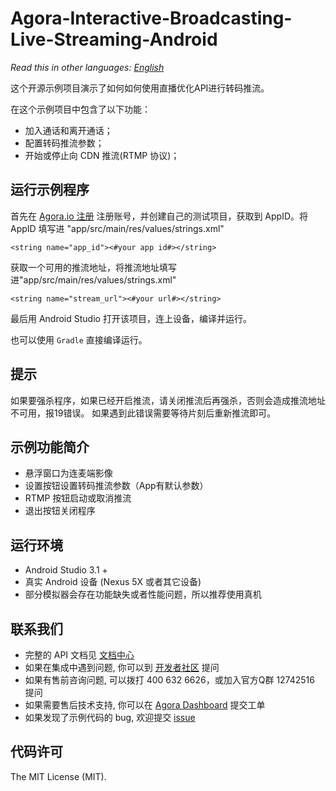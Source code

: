 # **Agora-Interactive-Broadcasting-Live-Streaming-Android**
*Read this in other languages: [English](README.md)*

这个开源示例项目演示了如何如何使用直播优化API进行转码推流。

在这个示例项目中包含了以下功能：

- 加入通话和离开通话；
- 配置转码推流参数；
- 开始或停止向 CDN 推流(RTMP 协议)；

## 运行示例程序
首先在 [Agora.io 注册](https://dashboard.agora.io/cn/signup/) 注册账号，并创建自己的测试项目，获取到 AppID。将 AppID 填写进 "app/src/main/res/values/strings.xml"

```
<string name="app_id"><#your app id#></string>
```

获取一个可用的推流地址，将推流地址填写进"app/src/main/res/values/strings.xml"

```
<string name="stream_url"><#your url#></string>
```

最后用 Android Studio 打开该项目，连上设备，编译并运行。

也可以使用 `Gradle` 直接编译运行。

## 提示
如果要强杀程序，如果已经开启推流，请关闭推流后再强杀，否则会造成推流地址不可用，报19错误。
如果遇到此错误需要等待片刻后重新推流即可。

## 示例功能简介

 - 悬浮窗口为连麦端影像
 - 设置按钮设置转码推流参数（App有默认参数）
 - RTMP 按钮启动或取消推流
 - 退出按钮关闭程序

## 运行环境

- Android Studio 3.1 +
- 真实 Android 设备 (Nexus 5X 或者其它设备)
- 部分模拟器会存在功能缺失或者性能问题，所以推荐使用真机

## 联系我们

- 完整的 API 文档见 [文档中心](https://docs.agora.io/cn/)
- 如果在集成中遇到问题, 你可以到 [开发者社区](https://dev.agora.io/cn/) 提问
- 如果有售前咨询问题, 可以拨打 400 632 6626，或加入官方Q群 12742516 提问
- 如果需要售后技术支持, 你可以在 [Agora Dashboard](https://dashboard.agora.io) 提交工单
- 如果发现了示例代码的 bug, 欢迎提交 [issue](https://github.com/AgoraIO/Agora-Interactive-Broadcasting-Live-Streaming-Android/issues)

## 代码许可
The MIT License (MIT).
